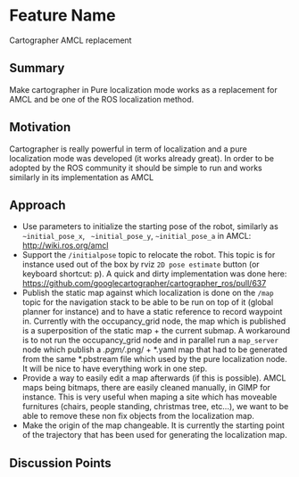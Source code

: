 # Feature Name
Cartographer AMCL replacement

## Summary
[summary]: #summary

Make cartographer in Pure localization mode works as a replacement for AMCL and be one of the ROS localization method.

## Motivation
[motivation]: #motivation

Cartographer is really powerful in term of localization and a pure localization mode was developed (it works already great). In order to be adopted by the ROS community it should be simple to run and works similarly  in its implementation as AMCL


## Approach
[approach]: #approach

* Use parameters to initialize the starting pose of the robot, similarly as ` ~initial_pose_x`, ` ~initial_pose_y`, `~initial_pose_a` in AMCL: http://wiki.ros.org/amcl
* Support the `/initialpose` topic to relocate the robot. This topic is for instance used out of the box by rviz `2D pose estimate` button (or keyboard shortcut: p). A quick and dirty implementation was done here: https://github.com/googlecartographer/cartographer_ros/pull/637
* Publish the static map against which localization is done on the `/map` topic for the navigation stack to be able to be run on top of it (global planner for instance) and to have a static reference to record waypoint in. Currently with the occupancy_grid node, the map which is published is a superposition of the static map + the current submap. A workaround is to not run the occupancy_grid node and in parallel run a `map_server` node which publish a *.pgm/*.png/ + *.yaml map that had to be generated from the same *.pbstream file which used by the pure localization node. It will be nice to have everything work in one step.
* Provide a way to easily edit a map afterwards (if this is possible). AMCL maps being bitmaps, there are easily cleaned manually, in GIMP for instance. This is very useful when maping a site which has moveable furnitures (chairs, people standing, christmas tree, etc...), we want to be able to remove these non fix objects from the localization map.
* Make the origin of the map changeable. It is currently the starting point of the trajectory that has been used for generating the localization map.

## Discussion Points
[discussion]: #discussion

